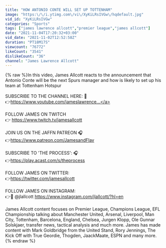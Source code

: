 ```yaml
---
title: "HOW ANTONIO CONTE WILL SET UP TOTTENHAM"
image: "https:\/\/i.ytimg.com\/vi\/XyKiLRsIVGw\/hqdefault.jpg"
vid_id: "XyKiLRsIVGw"
categories: "Sports"
tags: ["james lawrence allcott","premier league","james allcott"]
date: "2021-11-04T17:20:32+03:00"
vid_date: "2021-11-02T12:52:58Z"
duration: "PT18M17S"
viewcount: "76772"
likeCount: "3541"
dislikeCount: "36"
channel: "James Lawrence Allcott"
---
```

{% raw %}In this video, James Allcott reacts to the announcement that Antonio Conte will be the next Spurs manager and how is likely to set up his team at Tottenham Hotspur<br /><br />SUBSCRIBE TO THE CHANNEL HERE: 🎥<br />👉<a rel="nofollow" target="blank" href="https://www.youtube.com/jameslawrence...">https://www.youtube.com/jameslawrence...</a><br /><br />FOLLOW JAMES ON TWITCH<br />👉 <a rel="nofollow" target="blank" href="https://www.twitch.tv/jamesallcott">https://www.twitch.tv/jamesallcott</a><br /><br />JOIN US ON  THE JAFFN PATREON 🎧<br />👉<a rel="nofollow" target="blank" href="https://www.patreon.com/JamesandFlav">https://www.patreon.com/JamesandFlav</a><br /><br />SUBSCRIBE TO 'THE PROCESS': 🎧<br />👉<a rel="nofollow" target="blank" href="https://play.acast.com/s/theprocess">https://play.acast.com/s/theprocess</a><br /><br />FOLLOW JAMES ON TWITTER:<br />👉<a rel="nofollow" target="blank" href="https://twitter.com/jamesallcott">https://twitter.com/jamesallcott</a><br /><br />FOLLOW JAMES ON INSTAGRAM:<br />👉📸 @jlallcott <a rel="nofollow" target="blank" href="https://www.instagram.com/jlallcott/?hl=en">https://www.instagram.com/jlallcott/?hl=en</a><br /><br />James Allcott content focuses on Premier League, Champions League, EFL Championship talking about Manchester United, Arsenal, Liverpool, Man City, Tottenham, Barcelona, England, Chelsea, Jurgen Klopp, Ole Gunnar Solskjaer, transfer news, tactical analysis and much more. James has made content with Mark Goldbridge from the United Stand, Rory Jennings, The Kick Off with True Geordie, Thogden, JaackMaate, ESPN and many more.{% endraw %}
